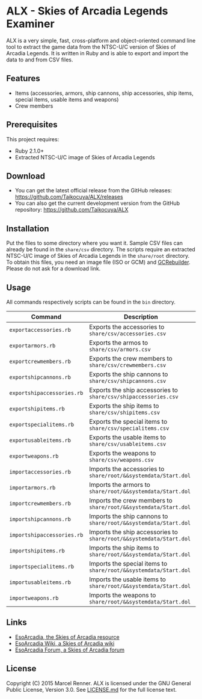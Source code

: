 ALX - Skies of Arcadia Legends Examiner
=======================================

ALX is a very simple, fast, cross-platform and object-oriented command line 
tool to extract the game data from the NTSC-U/C version of Skies of Arcadia 
Legends. It is written in Ruby and is able to export and import the data to 
and from CSV files.

Features
--------

  * Items (accessories, armors, ship cannons, ship accessories, ship items, 
    special items, usable items and weapons)
  * Crew members

Prerequisites
-------------

This project requires:
  * Ruby 2.1.0+
  * Extracted NTSC-U/C image of Skies of Arcadia Legends

Download
--------

* You can get the latest official release from the GitHub releases:
  https://github.com/Taikocuya/ALX/releases
* You can also get the current development version from the GitHub repository:
  https://github.com/Taikocuya/ALX

Installation
------------

Put the files to some directory where you want it. Sample CSV files can 
already be found in the `share/csv` directory. The scripts require an 
extracted NTSC-U/C image of Skies of Arcadia Legends in the `share/root` 
directory. To obtain this files, you need an image file (ISO or GCM) and 
[GCRebuilder](http://www.romhacking.net/utilities/619/). Please do not ask for 
a download link.

Usage
-----

All commands respectively scripts can be found in the `bin` directory. 

| Command                    | Description                                                         |
| -------------------------- | ------------------------------------------------------------------- |
| `exportaccessories.rb`     | Exports the accessories to `share/csv/accessories.csv`              |
| `exportarmors.rb`          | Exports the armos to `share/csv/armors.csv`                         |
| `exportcrewmembers.rb`     | Exports the crew members to `share/csv/crewmembers.csv`             |
| `exportshipcannons.rb`     | Exports the ship cannons to `share/csv/shipcannons.csv`             |
| `exportshipaccessories.rb` | Exports the ship accessories to `share/csv/shipaccessories.csv`     |
| `exportshipitems.rb`       | Exports the ship items to `share/csv/shipitems.csv`                 |
| `exportspecialitems.rb`    | Exports the special items to `share/csv/specialitems.csv`           |
| `exportusableitems.rb`     | Exports the usable items to `share/csv/usableitems.csv`             |
| `exportweapons.rb`         | Exports the weapons to `share/csv/weapons.csv`                      |
| `importaccessories.rb`     | Imports the accessories to `share/root/&&systemdata/Start.dol`      |
| `importarmors.rb`          | Imports the armors to `share/root/&&systemdata/Start.dol`           |
| `importcrewmembers.rb`     | Imports the crew members to `share/root/&&systemdata/Start.dol`     |
| `importshipcannons.rb`     | Imports the ship cannons to `share/root/&&systemdata/Start.dol`     |
| `importshipaccessories.rb` | Imports the ship accessories to `share/root/&&systemdata/Start.dol` |
| `importshipitems.rb`       | Imports the ship items to `share/root/&&systemdata/Start.dol`       |
| `importspecialitems.rb`    | Imports the special items to `share/root/&&systemdata/Start.dol`    |
| `importusableitems.rb`     | Imports the usable items to `share/root/&&systemdata/Start.dol`     |
| `importweapons.rb`         | Imports the weapons to `share/root/&&systemdata/Start.dol`          |

Links
-----

* [EsoArcadia, the Skies of Arcadia resource](http://www.esoarcadia.org/)
* [EsoArcadia Wiki, a Skies of Arcadia wiki](http://www.esoarcadia.org/wiki)
* [EsoArcadia Forum, a Skies of Arcadia forum](http://www.esoarcadia.org/forum)

License
-------

Copyright (C) 2015 Marcel Renner. ALX is licensed under the GNU General Public 
License, Version 3.0. See [LICENSE.md](LICENSE.md) for the full license text.
